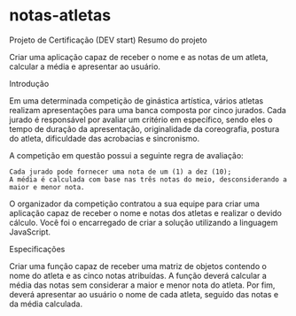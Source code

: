 # notas-atletas
Projeto de Certificação (DEV start)
Resumo do projeto

Criar uma aplicação capaz de receber o nome e as notas de um atleta, calcular a média e apresentar ao usuário.

Introdução

Em uma determinada competição de ginástica artística, vários atletas realizam apresentações para uma banca composta por cinco jurados. Cada jurado é responsável por avaliar um critério em específico, sendo eles o tempo de duração da apresentação, originalidade da coreografia, postura do atleta, dificuldade das acrobacias e sincronismo.

A competição em questão possui a seguinte regra de avaliação:

    Cada jurado pode fornecer uma nota de um (1) a dez (10);
    A média é calculada com base nas três notas do meio, desconsiderando a maior e menor nota.

O organizador da competição contratou a sua equipe para criar uma aplicação capaz de receber o nome e notas dos atletas e realizar o devido cálculo. Você foi o encarregado de criar a solução utilizando a linguagem JavaScript.

Especificações

Criar uma função capaz de receber uma matriz de objetos contendo o nome do atleta e as cinco notas atribuídas. A  função deverá calcular a média das notas sem considerar a maior e menor nota do atleta. Por fim, deverá apresentar ao usuário o nome de cada atleta, seguido das notas e da média calculada.
